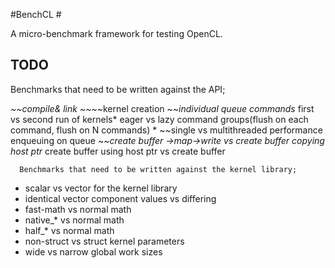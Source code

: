 #BenchCL #

A micro-benchmark framework for testing OpenCL.

## TODO ##

Benchmarks that need to be written against the API;

*~~compile& link ~~*~~kernel creation ~~*individual queue commands* first vs
        second run of kernels* eager vs lazy command
        groups(flush on each command, flush on N commands) *
    ~~single vs multithreaded performance enqueuing on queue ~~*create buffer
          ->map->write vs create buffer copying host ptr* create buffer
      using host ptr vs create buffer

      Benchmarks that need to be written against the kernel library;

* scalar vs vector for the kernel library
* identical vector component values vs differing
* fast-math vs normal math
* native_* vs normal math
* half_* vs normal math
* non-struct vs struct kernel parameters
* wide vs narrow global work sizes
